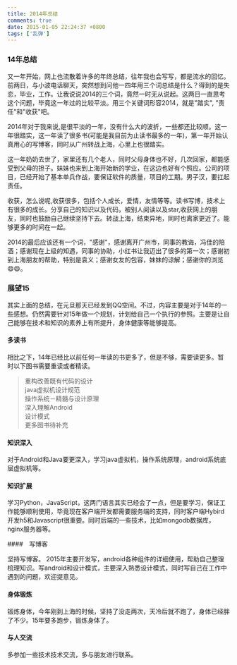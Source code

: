 ```yaml
---
title: 2014年总结
comments: true
date: 2015-01-05 22:24:37 +0800
tags: ['乱弹']
---
```



### 14年总结

又一年开始，网上也流散着许多的年终总结，往年我也会写写，都是流水的回忆。前两日，与小波电话聊天，突然想到问他一四年用三个词总结是什么？得到的是失恋，毕业，工作。让我说说2014的三个词，竟然一时无从说起。这两日一直思考这个问题，毕竟这一年过的比较平淡。用三个关键词形容2014，就是"踏实", "责任"和"收获"吧。

<!--more-->

2014年对于我来说,是很平淡的一年，没有什么大的波折，一些都还比较顺。这一年很踏实，这一年读了很多书(可能是我目前为止读书最多的一年)，第一年开始认真用心的写博客，同时从广州转战上海，心里上也很踏实。

这一年奶奶去世了，家里还有几个老人，同时父母身体也不好，几次回家，都能感受到父母的担子。妹妹也来到上海开始新的学业，在这边也好有个照应。公司的项目，已经开始了基本单兵作战，要保证软件的质量，项目的工期。男子汉，要扛起责任。

收获，怎么说呢,收获很多，包括个人成长，爱情，友情等等。读书写博，技术上有很多的成长。分享自己的知识以及代码，被别人阅读以及star,收获网上的朋友，同时也鼓励自己继续坚持下去。转战上海，结束异地，同时也离家更近了。能够更多的时间在一起。


2014的最后应该还有一个词，"感谢"，感谢离开广州市，同事的教诲，冯佳的陪酒；感谢现在上级的知遇，同事的协助，小红书让我迈出了很多的第一次；感谢初到上海朋友的帮助，特别是袁义；感谢女友的包容，妹妹的谅解；感谢你的浏览😄😄。


### 展望15

其实上面的总结，在元旦那天已经发到QQ空间。不过，内容主要是对于14年的一些感想。仍然需要针对15年做一个规划，计划给自己一个执行的参照。主要是让自己能够在技术和知识的素养上有所提升，身体健康等能够提高。

#### 多读书

相比之下，14年已经比以前任何一年读的书更多了，但是不够，需要读更多。暂时以下图书需要重读或者精读。

>重构改善既有代码的设计    
>java虚拟机设计规范    
>操作系统－精髓与设计原理   
>深入理解Android    
>设计模式   
>更多图书待补充    

#### 知识深入

对于Android和Java要更深入，学习java虚拟机，操作系统原理，android系统底层虚拟机等。

#### 知识扩展

学习Python，JavaScript，这两门语言其实已经会了一点，但是要学习，保证工作能够顺利使用，毕竟现在客户端开发都需要服务端的支持，同时客户端Hybird开发h5和Javascript很重要。同时后端的一些技术，比如mongodb数据库，nginx服务器等。

####　写博客

坚持写博客。
2015年主要开发写，android各种组件的详细使用，帮助自己整理梳理知识。写android和设计模式，主要深入熟悉设计模式，同时写自己在工作中遇到的问题，欢迎提意见。

#### 身体锻炼

锻炼身体，今年刚到上海的时候，坚持了没走两次，天冷后就不跑了，身体已经胖了不少。15年要多跑步，锻炼身体了。

#### 与人交流

多参加一些技术技术交流，多与朋友进行联系。
